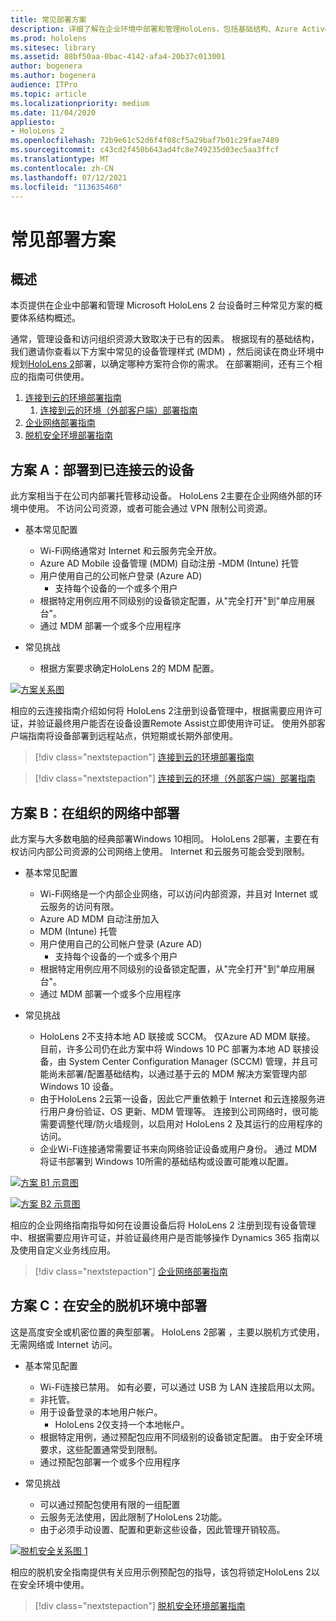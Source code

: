 ```yaml
---
title: 常见部署方案
description: 详细了解在企业环境中部署和管理HoloLens，包括基础结构、Azure Active Directory和移动设备管理。
ms.prod: hololens
ms.sitesec: library
ms.assetid: 88bf50aa-0bac-4142-afa4-20b37c013001
author: bogenera
ms.author: bogenera
audience: ITPro
ms.topic: article
ms.localizationpriority: medium
ms.date: 11/04/2020
appliesto:
- HoloLens 2
ms.openlocfilehash: 72b9e61c52d6f4f08cf5a29baf7b01c29fae7489
ms.sourcegitcommit: c43cd2f450b643ad4fc8e749235d03ec5aa3ffcf
ms.translationtype: MT
ms.contentlocale: zh-CN
ms.lasthandoff: 07/12/2021
ms.locfileid: "113635460"
---
```

# <a name="common-deployment-scenarios"></a>常见部署方案

## <a name="overview"></a>概述

本页提供在企业中部署和管理 Microsoft HoloLens 2 台设备时三种常见方案的概要体系结构概述。

通常，管理设备和访问组织资源大致取决于已有的因素。 根据现有的基础结构，我们邀请你查看以下方案中常见的设备管理样式 (MDM) ，然后阅读在商业环境中规划[HoloLens 2](hololens-core-components.md)部署，以确定哪种方案符合你的需求。 在部署期间，还有三个相应的指南可供使用。


 1. [连接到云的环境部署指南](hololens2-cloud-connected-overview.md)
     1. [连接到云的环境（外部客户端）部署指南](hololens2-deployment-guide.md)
 1. [企业网络部署指南](hololens2-corp-connected-overview.md)
 1. [脱机安全环境部署指南](hololens-common-scenarios-offline-secure.md)

## <a name="scenario-a-deploy-to-cloud-connected-devices"></a>方案 A：部署到已连接云的设备

此方案相当于在公司内部署托管移动设备。 HoloLens 2主要在企业网络外部的环境中使用。 不访问公司资源，或者可能会通过 VPN 限制公司资源。 
 * 基本常见配置
   * Wi-Fi网络通常对 Internet 和云服务完全开放。
   * Azure AD Mobile 设备管理 (MDM) 自动注册 -MDM (Intune) 托管
   * 用户使用自己的公司帐户登录 (Azure AD) 
     * 支持每个设备的一个或多个用户
   * 根据特定用例应用不同级别的设备锁定配置，从"完全打开"到"单应用展台"。
   * 通过 MDM 部署一个或多个应用程序

* 常见挑战
   * 根据方案要求确定HoloLens 2的 MDM 配置。

[![方案关系图 ](images/deployment-guides-revised-scenario-a.png)](images/deployment-guides-revised-scenario-a.png#lightbox)

相应的云连接指南介绍如何将 HoloLens 2注册到设备管理中，根据需要应用许可证，并验证最终用户能否在设备设置Remote Assist立即使用许可证。 使用外部客户端指南将设备部署到远程站点，供短期或长期外部使用。

> [!div class="nextstepaction"]
> [连接到云的环境部署指南](hololens2-cloud-connected-overview.md)

> [!div class="nextstepaction"]
> [连接到云的环境（外部客户端）部署指南](hololens2-deployment-guide.md)

## <a name="scenario-b-deploy-inside-your-organizations-network"></a>方案 B：在组织的网络中部署

此方案与大多数电脑的经典部署Windows 10相同。 HoloLens 2部署，主要在有权访问内部公司资源的公司网络上使用。 Internet 和云服务可能会受到限制。 

 * 基本常见配置
   * Wi-Fi网络是一个内部企业网络，可以访问内部资源，并且对 Internet 或云服务的访问有限。
   * Azure AD MDM 自动注册加入
   * MDM (Intune) 托管
   * 用户使用自己的公司帐户登录 (Azure AD) 
     * 支持每个设备的一个或多个用户
   * 根据特定用例应用不同级别的设备锁定配置，从"完全打开"到"单应用展台"。
   * 通过 MDM 部署一个或多个应用程序

 * 常见挑战
   * HoloLens 2不支持本地 AD 联接或 SCCM。 仅Azure AD MDM 联接。 目前，许多公司仍在此方案中将 Windows 10 PC 部署为本地 AD 联接设备，由 System Center Configuration Manager (SCCM) 管理，并且可能尚未部署/配置基础结构，以通过基于云的 MDM 解决方案管理内部 Windows 10 设备。
   * 由于HoloLens 2云第一设备，因此它严重依赖于 Internet 和云连接服务进行用户身份验证、OS 更新、MDM 管理等。 连接到公司网络时，很可能需要调整代理/防火墙规则，以启用对 HoloLens 2 及其运行的应用程序的访问。
   * 企业Wi-Fi连接通常需要证书来向网络验证设备或用户身份。 通过 MDM 将证书部署到 Windows 10所需的基础结构或设置可能难以配置。

[![方案 B1 示意图 ](images/deployment-guides-revised-scenario-b-01-1.png)](images/deployment-guides-revised-scenario-b-01-1.png#lightbox)

[![方案 B2 示意图 ](images/deployment-guides-revised-scenario-b-02-1.png)](images/deployment-guides-revised-scenario-b-02-1.png#lightbox)

相应的企业网络指南指导如何在设置设备后将 HoloLens 2 注册到现有设备管理中、根据需要应用许可证，并验证最终用户是否能够操作 Dynamics 365 指南以及使用自定义业务线应用。

> [!div class="nextstepaction"]
> [企业网络部署指南](hololens2-corp-connected-overview.md)

## <a name="scenario-c-deploy-in-secure-offline-environment"></a>方案 C：在安全的脱机环境中部署

这是高度安全或机密位置的典型部署。 HoloLens 2部署 ，主要以脱机方式使用，无需网络或 Internet 访问。 
 * 基本常见配置
   * Wi-Fi连接已禁用。 如有必要，可以通过 USB 为 LAN 连接启用以太网。
   * 非托管。
   * 用于设备登录的本地用户帐户。
     * HoloLens 2仅支持一个本地帐户。
   * 根据特定用例，通过预配包应用不同级别的设备锁定配置。 由于安全环境要求，这些配置通常受到限制。
   * 通过预配包部署一个或多个应用程序

 * 常见挑战
   * 可以通过预配包使用有限的一组配置
   * 云服务无法使用，因此限制了HoloLens 2功能。
   * 由于必须手动设置、配置和更新这些设备，因此管理开销较高。

[![脱机安全关系图 1 ](images/deployment-guides-revised-scenario-c-01.png)](images/deployment-guides-revised-scenario-c-01.png#lightbox)

相应的脱机安全指南提供有关应用示例预配包的指导，该包将锁定HoloLens 2以在安全环境中使用。

> [!div class="nextstepaction"]
> [脱机安全环境部署指南](hololens-common-scenarios-offline-secure.md)


